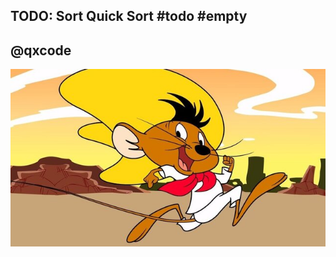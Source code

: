 ## TODO: Sort Quick Sort #todo #empty
## @qxcode

![](https://raw.githubusercontent.com/qxcodeed/moodle/master/base/021/__capa.jpg)
